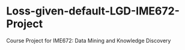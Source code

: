 # Loss-given-default-LGD-IME672-Project
Course Project for IME672: Data Mining and Knowledge Discovery

